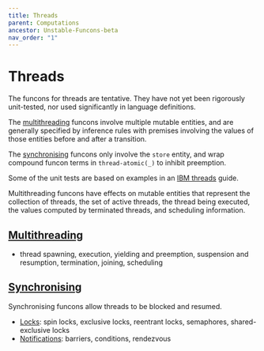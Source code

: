 ```yaml
---
title: Threads
parent: Computations
ancestor: Unstable-Funcons-beta
nav_order: "1"
---
```


Threads
=======

The funcons for threads are tentative. They have not yet been rigorously
unit-tested, nor used significantly in language definitions.

The [multithreading] funcons involve multiple mutable entities, and are
generally specified by inference rules with premises involving the values of
those entities before and after a transition.

The [synchronising] funcons only involve the `store` entity, and wrap
compound funcon terms in `thread-atomic(_)` to inhibit preemption.

Some of the unit tests are based on examples in an [IBM threads] guide.

Multithreading funcons have effects on mutable entities that represent the
collection of threads, the set of active threads, the thread being executed,
the values computed by terminated threads, and scheduling information.

[Multithreading]
----------------

- thread spawning, execution, yielding and preemption,
  suspension and resumption, termination, joining, scheduling

[Synchronising]
---------------

Synchronising funcons allow threads to be blocked and resumed.

  - [Locks]\: spin locks, exclusive locks, reentrant locks, semaphores,
      shared-exclusive locks
  - [Notifications]\: barriers, conditions, rendezvous

  
[IBM threads]: https://www.ibm.com/support/knowledgecenter/ssw_aix_72/com.ibm.aix.genprogc/chapter12.htm
  "IBM Knowledge Centre"

[Multithreading]: Multithreading
[Synchronising]:  Synchronising
[Locks]:          Synchronising/Locks
[Notifications]:  Synchronising/Notifications

[Unstable-Languages-beta]: ../../../Unstable-Languages-beta
